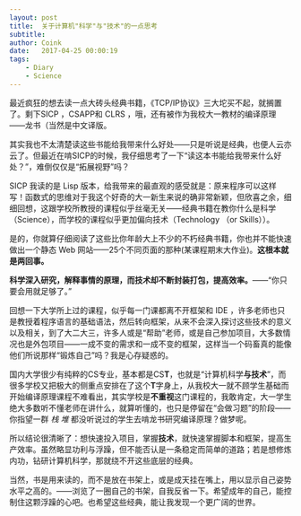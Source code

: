 ```yaml
---
layout: post
title:  关于计算机"科学"与"技术"的一点思考
subtitle:  
author: Coink
date:   2017-04-25 00:00:19
tags:
    - Diary
    - Science
---
```


最近疯狂的想去读一点大砖头经典书籍，《TCP/IP协议》三大坨买不起，就搁置了。剩下SICP ，CSAPP和 CLRS ，哦，还有被作为我校大一教材的编译原理——龙书（当然是中文译版。

其实我也不太清楚读这些书能给我带来什么好处——只是听说是经典，也便人云亦云了。但最近在啃SICP的时候，我仔细思考了一下“读这本书能给我带来什么好处？”，难倒仅仅是“拓展视野”吗？

SICP 我读的是 Lisp 版本，给我带来的最直观的感受就是：原来程序可以这样写！函数式的思维对于我这个好奇的大一新生来说的确非常新颖，但欣喜之余，细细回想，这跟学校所教授的课程似乎丝毫无关——经典书籍在教你什么是科学（Science），而学校的课程似乎更加偏向技术（Technology （or Skills））。

是的，你就算仔细阅读了这些比你年龄大上不少的不朽经典书籍，你也并不能快速做出一个静态 Web 网站——25个不同页面的那种(某课程期末大作业)。**这根本就是两回事。**

**科学深入研究，解释事情的原理，而技术却不断封装打包，提高效率。**——“你只要会用就足够了。”

回想一下大学所上过的课程，似乎每一门课都离不开框架和 IDE ，许多老师也只是教授着程序语言的基础语法，然后转向框架，从来不会深入探讨这些技术的意义以及相关，到了大二大三，许多人或是“帮助”老师，或是自己参加项目，大多数情况也是外包项目——一成不变的需求和一成不变的框架，这样当一个码畜真的能像他们所说那样“锻炼自己”吗？我是心存疑惑的。

国内大学很少有纯粹的CS专业，基本都是CS**T**，也就是“计算机科学**与技术**”，而很多学校又把极大的侧重点安排在了这个**T**字身上，从我校大一就不顾学生基础而开始编译原理课程不难看出，其实学校是**不重视**这门课程的，我敢肯定，大一学生绝大多数听不懂老师在讲什么，就算听懂的，也只是停留在“会做习题”的阶段——你指望一群 *栈 堆* 都没听说过的学生去啃龙书研究编译原理？做梦呢。

所以结论很清晰了：想快速投入项目，掌握**技术**，就快速掌握脚本和框架，提高生产效率。虽然略显功利与浮躁，但不能否认是一条稳定而简单的道路；若是想修炼内功，钻研计算机科学，那就绕不开这些底层的经典。

当然，书是用来读的，而不是放在书架上，或是成天挂在嘴上，用以显示自己姿势水平之高的。——浏览了一圈自己的书架，自我反省一下。希望成年的自己，能控制住这颗浮躁的心吧。也希望这些经典，能让我发现一个更广阔的世界。